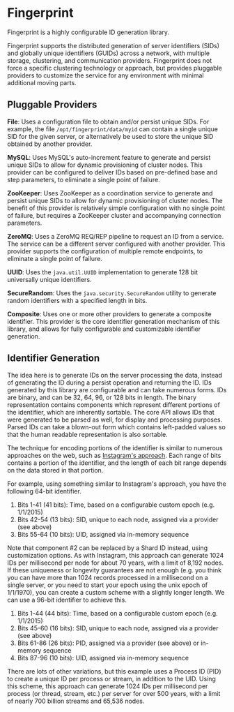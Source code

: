 Fingerprint
===============

Fingerprint is a highly configurable ID generation library.

Fingerprint supports the distributed generation of server identifiers (SIDs) and globally unique identifiers (GUIDs) across a network, with multiple storage, clustering, and communication providers. Fingerprint does not force a specific clustering technology or approach, but provides pluggable providers to customize the service for any environment with minimal additional moving parts.

Pluggable Providers
-------------------

**File**: Uses a configuration file to obtain and/or persist unique SIDs. For example, the file `/opt/fingerprint/data/myid` can contain a single unique SID for the given server, or alternatively be used to store the unique SID obtained by another provider.

**MySQL**: Uses MySQL's auto-increment feature to generate and persist unique SIDs to allow for dynamic provisioning of cluster nodes. This provider can be configured to deliver IDs based on pre-defined base and step parameters, to eliminate a single point of failure.

**ZooKeeper**: Uses ZooKeeper as a coordination service to generate and persist unique SIDs to allow for dynamic provisioning of cluster nodes. The benefit of this provider is relatively simple configuration with no single point of failure, but requires a ZooKeeper cluster and accompanying connection parameters.

**ZeroMQ**: Uses a ZeroMQ REQ/REP pipeline to request an ID from a service. The service can be a different server configured with another provider. This provider supports the configuration of multiple remote endpoints, to eliminate a single point of failure.

**UUID**: Uses the `java.util.UUID` implementation to generate 128 bit universally unique identifiers.

**SecureRandom**: Uses the `java.security.SecureRandom` utility to generate random identifiers with a specified length in bits.

**Composite**: Uses one or more other providers to generate a composite identifier. This provider is the core identifier generation mechanism of this library, and allows for fully configurable and customizable identifier generation.

Identifier Generation
---------------------

The idea here is to generate IDs on the server processing the data, instead of generating the ID during a persist operation and returning the ID. IDs generated by this library are configurable and can take numerous forms. IDs are binary, and can be 32, 64, 96, or 128 bits in length. The binary representation contains components which represent different portions of the identifier, which are inherently sortable. The core API allows IDs that were generated to be parsed as well, for display and processing purposes. Parsed IDs can take a blown-out form which contains left-padded values so that the human readable representation is also sortable.

The technique for encoding portions of the identifier is similar to numerous approaches on the web, such as [Instagram's approach](http://instagram-engineering.tumblr.com/post/10853187575/sharding-ids-at-instagram). Each range of bits contains a portion of the identifier, and the length of each bit range depends on the data stored in that portion.

For example, using something similar to Instagram's approach, you have the following 64-bit identifier.

1. Bits 1-41 (41 bits): Time, based on a configurable custom epoch (e.g. 1/1/2015)
2. Bits 42-54 (13 bits): SID, unique to each node, assigned via a provider (see above)
3. Bits 55-64 (10 bits): UID, assigned via in-memory sequence

Note that component #2 can be replaced by a Shard ID instead, using customization options. As with Instagram, this approach can generate 1024 IDs per millisecond per node for about 70 years, with a limit of 8,192 nodes. If these uniqueness or longevity guarantees are not enough (e.g. you think you can have more than 1024 records processed in a millisecond on a single server, or you need to start your epoch using the unix epoch of 1/1/1970), you can create a custom scheme with a slightly longer length. We can use a 96-bit identifier to achieve this.

1. Bits 1-44 (44 bits): Time, based on a configurable custom epoch (e.g. 1/1/2015)
2. Bits 45-60 (16 bits): SID, unique to each node, assigned via a provider (see above)
3. Bits 61-86 (26 bits): PID, assigned via a provider (see above) or in-memory sequence
4. Bits 87-96 (10 bits): UID, assigned via in-memory sequence

There are lots of other variations, but this example uses a Process ID (PID) to create a unique ID per process or stream, in addition to the UID. Using this scheme, this approach can generate 1024 IDs per millisecond per process (or thread, stream, etc.) per server for over 500 years, with a limit of nearly 700 billion streams and 65,536 nodes.